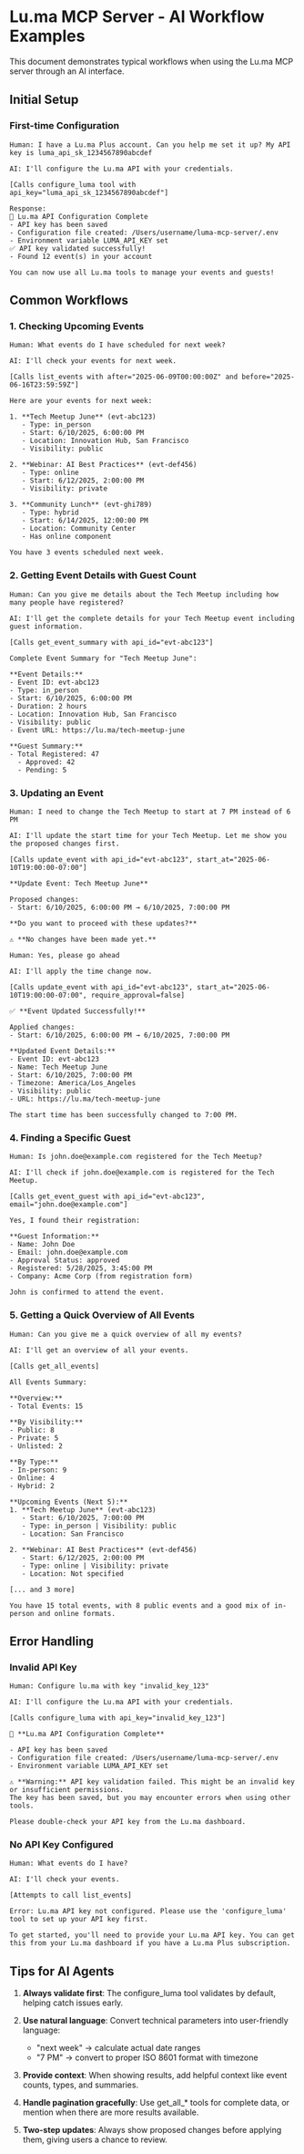 # Lu.ma MCP Server - AI Workflow Examples

This document demonstrates typical workflows when using the Lu.ma MCP server through an AI interface.

## Initial Setup

### First-time Configuration

```
Human: I have a Lu.ma Plus account. Can you help me set it up? My API key is luma_api_sk_1234567890abcdef

AI: I'll configure the Lu.ma API with your credentials.

[Calls configure_luma tool with api_key="luma_api_sk_1234567890abcdef"]

Response:
🔧 Lu.ma API Configuration Complete
- API key has been saved
- Configuration file created: /Users/username/luma-mcp-server/.env
- Environment variable LUMA_API_KEY set
✅ API key validated successfully!
- Found 12 event(s) in your account

You can now use all Lu.ma tools to manage your events and guests!
```

## Common Workflows

### 1. Checking Upcoming Events

```
Human: What events do I have scheduled for next week?

AI: I'll check your events for next week.

[Calls list_events with after="2025-06-09T00:00:00Z" and before="2025-06-16T23:59:59Z"]

Here are your events for next week:

1. **Tech Meetup June** (evt-abc123)
   - Type: in_person
   - Start: 6/10/2025, 6:00:00 PM
   - Location: Innovation Hub, San Francisco
   - Visibility: public

2. **Webinar: AI Best Practices** (evt-def456)
   - Type: online
   - Start: 6/12/2025, 2:00:00 PM
   - Visibility: private
   
3. **Community Lunch** (evt-ghi789)
   - Type: hybrid
   - Start: 6/14/2025, 12:00:00 PM
   - Location: Community Center
   - Has online component

You have 3 events scheduled next week.
```

### 2. Getting Event Details with Guest Count

```
Human: Can you give me details about the Tech Meetup including how many people have registered?

AI: I'll get the complete details for your Tech Meetup event including guest information.

[Calls get_event_summary with api_id="evt-abc123"]

Complete Event Summary for "Tech Meetup June":

**Event Details:**
- Event ID: evt-abc123
- Type: in_person
- Start: 6/10/2025, 6:00:00 PM
- Duration: 2 hours
- Location: Innovation Hub, San Francisco
- Visibility: public
- Event URL: https://lu.ma/tech-meetup-june

**Guest Summary:**
- Total Registered: 47
  - Approved: 42
  - Pending: 5
```

### 3. Updating an Event

```
Human: I need to change the Tech Meetup to start at 7 PM instead of 6 PM

AI: I'll update the start time for your Tech Meetup. Let me show you the proposed changes first.

[Calls update_event with api_id="evt-abc123", start_at="2025-06-10T19:00:00-07:00"]

**Update Event: Tech Meetup June**

Proposed changes:
- Start: 6/10/2025, 6:00:00 PM → 6/10/2025, 7:00:00 PM

**Do you want to proceed with these updates?**

⚠️ **No changes have been made yet.**

Human: Yes, please go ahead

AI: I'll apply the time change now.

[Calls update_event with api_id="evt-abc123", start_at="2025-06-10T19:00:00-07:00", require_approval=false]

✅ **Event Updated Successfully!**

Applied changes:
- Start: 6/10/2025, 6:00:00 PM → 6/10/2025, 7:00:00 PM

**Updated Event Details:**
- Event ID: evt-abc123
- Name: Tech Meetup June
- Start: 6/10/2025, 7:00:00 PM
- Timezone: America/Los_Angeles
- Visibility: public
- URL: https://lu.ma/tech-meetup-june

The start time has been successfully changed to 7:00 PM.
```

### 4. Finding a Specific Guest

```
Human: Is john.doe@example.com registered for the Tech Meetup?

AI: I'll check if john.doe@example.com is registered for the Tech Meetup.

[Calls get_event_guest with api_id="evt-abc123", email="john.doe@example.com"]

Yes, I found their registration:

**Guest Information:**
- Name: John Doe
- Email: john.doe@example.com
- Approval Status: approved
- Registered: 5/28/2025, 3:45:00 PM
- Company: Acme Corp (from registration form)

John is confirmed to attend the event.
```

### 5. Getting a Quick Overview of All Events

```
Human: Can you give me a quick overview of all my events?

AI: I'll get an overview of all your events.

[Calls get_all_events]

All Events Summary:

**Overview:**
- Total Events: 15

**By Visibility:**
- Public: 8
- Private: 5
- Unlisted: 2

**By Type:**
- In-person: 9
- Online: 4
- Hybrid: 2

**Upcoming Events (Next 5):**
1. **Tech Meetup June** (evt-abc123)
   - Start: 6/10/2025, 7:00:00 PM
   - Type: in_person | Visibility: public
   - Location: San Francisco

2. **Webinar: AI Best Practices** (evt-def456)
   - Start: 6/12/2025, 2:00:00 PM
   - Type: online | Visibility: private
   - Location: Not specified

[... and 3 more]

You have 15 total events, with 8 public events and a good mix of in-person and online formats.
```

## Error Handling

### Invalid API Key

```
Human: Configure lu.ma with key "invalid_key_123"

AI: I'll configure the Lu.ma API with your credentials.

[Calls configure_luma with api_key="invalid_key_123"]

🔧 **Lu.ma API Configuration Complete**

- API key has been saved
- Configuration file created: /Users/username/luma-mcp-server/.env
- Environment variable LUMA_API_KEY set

⚠️ **Warning:** API key validation failed. This might be an invalid key or insufficient permissions.
The key has been saved, but you may encounter errors when using other tools.

Please double-check your API key from the Lu.ma dashboard.
```

### No API Key Configured

```
Human: What events do I have?

AI: I'll check your events.

[Attempts to call list_events]

Error: Lu.ma API key not configured. Please use the 'configure_luma' tool to set up your API key first.

To get started, you'll need to provide your Lu.ma API key. You can get this from your Lu.ma dashboard if you have a Lu.ma Plus subscription.
```

## Tips for AI Agents

1. **Always validate first**: The configure_luma tool validates by default, helping catch issues early.

2. **Use natural language**: Convert technical parameters into user-friendly language:
   - "next week" → calculate actual date ranges
   - "7 PM" → convert to proper ISO 8601 format with timezone

3. **Provide context**: When showing results, add helpful context like event counts, types, and summaries.

4. **Handle pagination gracefully**: Use get_all_* tools for complete data, or mention when there are more results available.

5. **Two-step updates**: Always show proposed changes before applying them, giving users a chance to review.